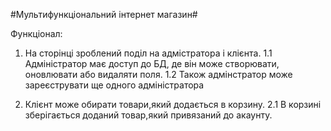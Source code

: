 #Мультифункціональний інтернет магазин#

Функціонал:

1. На сторінці зроблений поділ на адмістратора і клієнта.
1.1 Адміністратор має доступ до БД, де він може створювати, оновлювати або видаляти поля.
1.2 Також адмінстратор може зареєструвати ще одного адміністратора

2. Клієнт може обирати товари,який додається в корзину.
2.1 В корзині зберігається доданий товар,який привязаний до акаунту.

